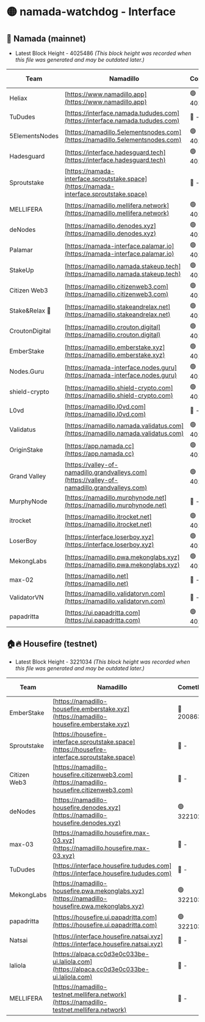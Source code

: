 # 🟡 namada-watchdog - Interface

## 🚀 Namada (mainnet)
- Latest Block Height - 4025486 *(This block height was recorded when this file was generated and may be outdated later.)*

| Team | Namadillo | CometBFT | Indexer | MASP Indexer |
|-|-|-|-|-|
| Heliax | [https://www.namadillo.app](https://www.namadillo.app) | 🟢 4025436 | 🟢 4025435 | 🔴 4024387 |
| TuDudes | [https://interface.namada.tududes.com](https://interface.namada.tududes.com) | 🔴 - | 🔴 - | 🔴 - |
| 5ElementsNodes | [https://namadillo.5elementsnodes.com](https://namadillo.5elementsnodes.com) | 🟢 4025441 | 🟢 4025441 | 🔴 4024387 |
| Hadesguard | [https://interface.hadesguard.tech](https://interface.hadesguard.tech) | 🟢 4025442 | 🔴 - | 🔴 - |
| Sproutstake | [https://namada-interface.sproutstake.space](https://namada-interface.sproutstake.space) | 🔴 - | 🔴 3738134 | 🔴 - |
| MELLIFERA | [https://namadillo.mellifera.network](https://namadillo.mellifera.network) | 🟢 4025457 | 🟢 4025457 | 🔴 3765769 |
| deNodes | [https://namadillo.denodes.xyz](https://namadillo.denodes.xyz) | 🟢 4025457 | 🟢 4025457 | 🔴 4024387 |
| Palamar | [https://namada-interface.palamar.io](https://namada-interface.palamar.io) | 🟢 4025458 | 🟢 4025458 | 🔴 4024387 |
| StakeUp | [https://namadillo.namada.stakeup.tech](https://namadillo.namada.stakeup.tech) | 🟢 4025459 | 🟢 4025459 | 🔴 4024387 |
| Citizen Web3 | [https://namadillo.citizenweb3.com](https://namadillo.citizenweb3.com) | 🟢 4025459 | 🔴 4007897 | 🔴 4007895 |
| Stake&Relax 🦥 | [https://namadillo.stakeandrelax.net](https://namadillo.stakeandrelax.net) | 🟢 4025460 | 🟢 4025460 | 🔴 3765769 |
| CroutonDigital | [https://namadillo.crouton.digital](https://namadillo.crouton.digital) | 🟢 4025461 | 🟢 4025460 | 🔴 4024387 |
| EmberStake | [https://namadillo.emberstake.xyz](https://namadillo.emberstake.xyz) | 🟢 4025461 | 🟢 4025461 | 🔴 4024387 |
| Nodes.Guru | [https://namada-interface.nodes.guru](https://namada-interface.nodes.guru) | 🟢 4025461 | 🟢 4025461 | 🔴 4024387 |
| shield-crypto | [https://namadillo.shield-crypto.com](https://namadillo.shield-crypto.com) | 🟢 4025462 | 🟢 4025462 | 🔴 4024387 |
| L0vd | [https://namadillo.l0vd.com](https://namadillo.l0vd.com) | 🔴 - | 🔴 - | 🔴 - |
| Validatus | [https://namadillo.namada.validatus.com](https://namadillo.namada.validatus.com) | 🟢 4025465 | 🟢 4025465 | 🔴 3819812 |
| OriginStake | [https://app.namada.cc](https://app.namada.cc) | 🟢 4025465 | 🔴 - | 🔴 - |
| Grand Valley | [https://valley-of-namadillo.grandvalleys.com](https://valley-of-namadillo.grandvalleys.com) | 🟢 4025477 | 🟢 4025477 | 🔴 4024387 |
| MurphyNode | [https://namadillo.murphynode.net](https://namadillo.murphynode.net) | 🔴 - | 🔴 - | 🔴 - |
| itrocket | [https://namadillo.itrocket.net](https://namadillo.itrocket.net) | 🟢 4025480 | 🟢 4025480 | 🔴 4024387 |
| LoserBoy | [https://interface.loserboy.xyz](https://interface.loserboy.xyz) | 🟢 4025481 | 🟢 4025481 | 🔴 4024387 |
| MekongLabs | [https://namadillo.pwa.mekonglabs.xyz](https://namadillo.pwa.mekonglabs.xyz) | 🟢 4025481 | 🟢 4025481 | 🔴 4024387 |
| max-02 | [https://namadillo.net](https://namadillo.net) | 🔴 - | 🔴 - | 🔴 - |
| ValidatorVN | [https://namadillo.validatorvn.com](https://namadillo.validatorvn.com) | 🔴 - | 🔴 - | 🔴 - |
| papadritta | [https://ui.papadritta.com](https://ui.papadritta.com) | 🟢 4025486 | 🟢 4025486 | 🟢 4025486 |

## 🏠🔥 Housefire (testnet)
- Latest Block Height - 3221034 *(This block height was recorded when this file was generated and may be outdated later.)*

| Team | Namadillo | CometBFT | Indexer | MASP Indexer |
|-|-|-|-|-|
| EmberStake | [https://namadillo-housefire.emberstake.xyz](https://namadillo-housefire.emberstake.xyz) | 🔴 2008636 | 🔴 - | 🔴 - |
| Sproutstake | [https://housefire-interface.sproutstake.space](https://housefire-interface.sproutstake.space) | 🔴 - | 🔴 - | 🔴 - |
| Citizen Web3 | [https://namadillo-housefire.citizenweb3.com](https://namadillo-housefire.citizenweb3.com) | 🔴 - | 🔴 - | 🔴 - |
| deNodes | [https://namadillo-housefire.denodes.xyz](https://namadillo-housefire.denodes.xyz) | 🟢 3221024 | 🟢 3221023 | 🔴 3216374 |
| max-03 | [https://namadillo.housefire.max-03.xyz](https://namadillo.housefire.max-03.xyz) | 🔴 - | 🔴 - | 🔴 - |
| TuDudes | [https://interface.housefire.tududes.com](https://interface.housefire.tududes.com) | 🔴 - | 🔴 - | 🔴 - |
| MekongLabs | [https://namadillo-housefire.pwa.mekonglabs.xyz](https://namadillo-housefire.pwa.mekonglabs.xyz) | 🟢 3221034 | 🟢 3221034 | 🔴 3216374 |
| papadritta | [https://housefire.ui.papadritta.com](https://housefire.ui.papadritta.com) | 🟢 3221034 | 🟢 3221034 | 🟢 3221034 |
| Natsai | [https://interface.housefire.natsai.xyz](https://interface.housefire.natsai.xyz) | 🔴 - | 🔴 - | 🔴 - |
| laliola | [https://alpaca.cc0d3e0c033be-ui.laliola.com](https://alpaca.cc0d3e0c033be-ui.laliola.com) | 🔴 - | 🔴 - | 🔴 - |
| MELLIFERA | [https://namadillo-testnet.mellifera.network](https://namadillo-testnet.mellifera.network) | 🔴 - | 🔴 2778001 | 🔴 2607259 |

